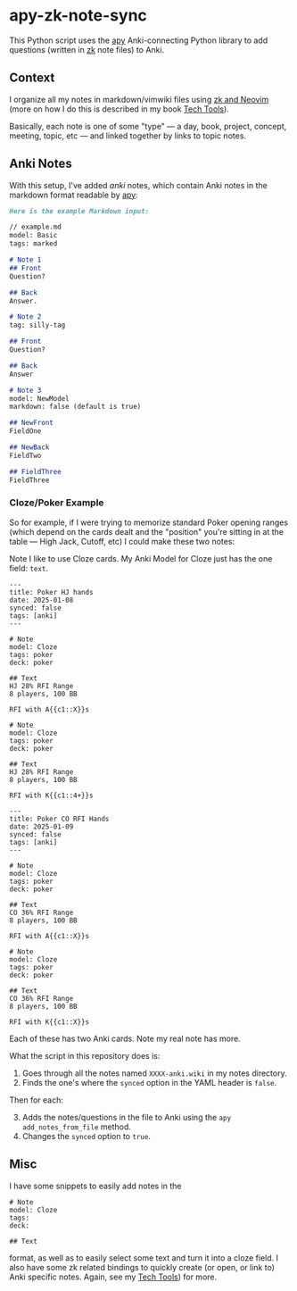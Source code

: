 # apy-zk-note-sync

This Python script uses the [apy](https://github.com/lervag/apy)
Anki-connecting Python library to add questions (written in
[zk](https://github.com/zk-org/zk-nvim) note files) to Anki.

## Context
I organize all my notes in markdown/vimwiki files using [zk and
Neovim](https://github.com/zk-org/zk-nvim) (more on how I do this is described
in my book [Tech Tools](https://techtoolsbook.com)).

Basically, each note is one of some "type" — a day, book, project, concept,
meeting, topic, etc — and linked together by links to topic notes.

## Anki Notes
With this setup, I've added *anki* notes, which contain Anki notes in the
markdown format readable by [apy](https://github.com/lervag/apy/):

```markdown
Here is the example Markdown input:

// example.md
model: Basic
tags: marked

# Note 1
## Front
Question?

## Back
Answer.

# Note 2
tag: silly-tag

## Front
Question?

## Back
Answer

# Note 3
model: NewModel
markdown: false (default is true)

## NewFront
FieldOne

## NewBack
FieldTwo

## FieldThree
FieldThree
```

### Cloze/Poker Example
So for example, if I were trying to memorize standard Poker opening ranges
(which depend on the cards dealt and the "position" you're sitting in at the
table — High Jack, Cutoff, etc) I could make these two notes:

Note I like to use Cloze cards. My Anki Model for Cloze just has the one field:
`text`.

```dp4s-anki.wiki
---
title: Poker HJ hands
date: 2025-01-08
synced: false
tags: [anki]
---

# Note
model: Cloze
tags: poker
deck: poker

## Text
HJ 28% RFI Range
8 players, 100 BB

RFI with A{{c1::X}}s

# Note
model: Cloze
tags: poker
deck: poker

## Text
HJ 28% RFI Range
8 players, 100 BB

RFI with K{{c1::4+}}s
```

```lx43-anki.wiki
---
title: Poker CO RFI Hands
date: 2025-01-09
synced: false
tags: [anki]
---

# Note
model: Cloze
tags: poker
deck: poker

## Text
CO 36% RFI Range
8 players, 100 BB

RFI with A{{c1::X}}s

# Note
model: Cloze
tags: poker
deck: poker

## Text
CO 36% RFI Range
8 players, 100 BB

RFI with K{{c1::X}}s
```

Each of these has two Anki cards. Note my real note has more.

What the script in this repository does is:

1) Goes through all the notes named `XXXX-anki.wiki` in my notes directory.
2) Finds the one's where the `synced` option in the YAML header is `false`.

Then for each:

3) Adds the notes/questions in the file to Anki using the `apy`
   `add_notes_from_file` method.
4) Changes the `synced` option to `true`.

## Misc
I have some snippets to easily add notes in the 

```
# Note
model: Cloze
tags: 
deck: 

## Text
```

format, as well as to easily select some text and turn it into a cloze field. I
also have some zk related bindings to quickly create (or open, or link to) Anki
specific notes. Again, see my [Tech Tools](https://techtoolsbook.com)) for
more.
